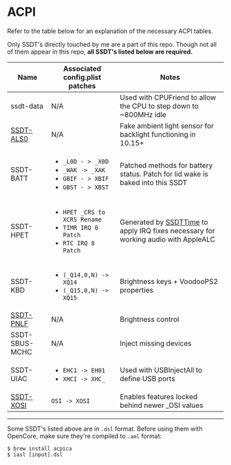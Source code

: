 # ACPI

Refer to the table below for an explanation of the necessary ACPI tables.

Only SSDT's directly touched by me are a part of this repo.  Though not all of them appear in this repo, **all SSDT's listed below are required.**

|Name|Associated config.plist patches|Notes|
|-----|-------------------------------|-----|
|ssdt-data|N/A|Used with CPUFriend to allow the CPU to step down to ~800MHz idle|
|[SSDT-ALS0](https://github.com/acidanthera/OpenCorePkg/blob/master/Docs/AcpiSamples/SSDT-ALS0.dsl)|N/A|Fake ambient light sensor for backlight functioning in 10.15+|
|SSDT-BATT|<ul><li>`_L0D - > _X0D`</li><li>`_WAK -> _XAK`</li><li>`GBIF - > XBIF`</li><li>`GBST - > XBST`</li></ul>|Patched methods for battery status.  Patch for lid wake is baked into this SSDT|
|SSDT-HPET|<ul><li>`HPET _CRS to XCRS Rename`</li><li>`TIMR IRQ 0 Patch`</li><li>`RTC IRQ 8 Patch`</li></ul>|Generated by [SSDTTime](https://github.com/corpnewt/SSDTTime) to apply IRQ fixes necessary for working audio with AppleALC|
|SSDT-KBD|<ul><li>`(_Q14,0,N) -> XQ14`</li><li>`(_Q15,0,N) -> XQ15`</li></ul>|Brightness keys + VoodooPS2 properties|
|[SSDT-PNLF](https://github.com/acidanthera/WhateverGreen/blob/master/Manual/SSDT-PNLF.dsl)|N/A|Brightness control|
|SSDT-SBUS-MCHC|N/A|Inject missing devices|
|SSDT-UIAC|<ul><li>`EHC1 -> EH01`</li><li>`XHCI -> XHC_`</li></ul>|Used with USBInjectAll to define USB ports|
|[SSDT-XOSI](https://github.com/RehabMan/OS-X-Clover-Laptop-Config/blob/master/hotpatch/SSDT-XOSI.dsl)|`OSI -> XOSI`|Enables features locked behind newer _OSI values|

----

Some SSDT's listed above are in `.dsl` format.  Before using them with OpenCore, make sure they're compiled to `.aml` format:

```shell
$ brew install acpica
$ iasl [input].dsl
```
